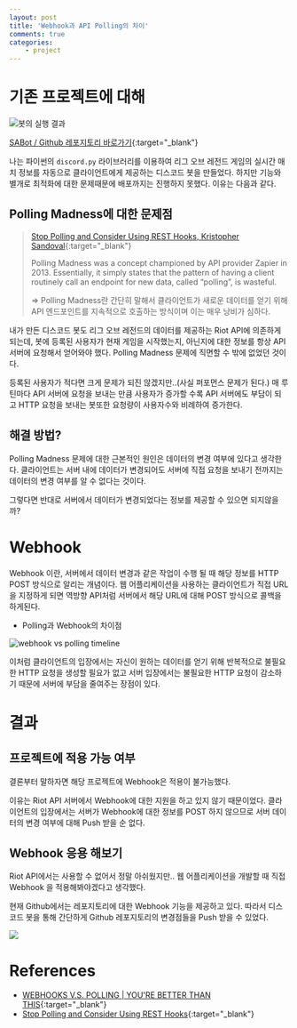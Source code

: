 ```yaml
---
layout: post
title: 'Webhook과 API Polling의 차이'
comments: true
categories:
    - project
---
```

# 기존 프로젝트에 대해

![봇의 실행 결과](https://user-images.githubusercontent.com/69145799/108334673-853a4400-7215-11eb-96c6-7a3d6872e4eb.png)

[SABot / Github 레포지토리 바로가기](https://github.com/devwithpug/SABot){:target="_blank"}

나는 파이썬의 `discord.py` 라이브러리를 이용하여 리그 오브 레전드 게임의 실시간 매치 정보를 자동으로 클라이언트에게 제공하는 디스코드 봇을 만들었다. 하지만 기능와 별개로 최적화에 대한 문제때문에 배포까지는 진행하지 못했다. 이유는 다음과 같다.

## Polling Madness에 대한 문제점

> [Stop Polling and Consider Using REST Hooks, Kristopher Sandoval](https://nordicapis.com/stop-polling-and-consider-using-rest-hooks/){:target="_blank"}
> 
>Polling Madness was a concept championed by API provider Zapier in 2013. Essentially, it simply states that the pattern of having a client routinely call an endpoint for new data, called “polling”, is wasteful.
>
>=> Polling Madness란 간단히 말해서 클라이언트가 새로운 데이터를 얻기 위해 API 엔드포인트를 지속적으로 호출하는 방식이며 이는 매우 낭비가 심하다.

내가 만든 디스코드 봇도 리그 오브 레전드의 데이터를 제공하는 Riot API에 의존하게 되는데, 봇에 등록된 사용자가 현재 게임을 시작했는지, 아닌지에 대한 정보를 항상 API 서버에 요청해서 얻어와야 했다. Polling Madness 문제에 직면할 수 밖에 없었던 것이다.

등록된 사용자가 적다면 크게 문제가 되진 않겠지만..(사실 퍼포먼스 문제가 된다.) 매 루틴마다 API 서버에 요청을 보내는 만큼 사용자가 증가할 수록 API 서버에도 부담이 되고 HTTP 요청을 보내는 봇또한 요청량이 사용자수와 비례하여 증가한다.

## 해결 방법?

Polling Madness 문제에 대한 근본적인 원인은 데이터의 변경 여부에 있다고 생각한다. 클라이언트는 서버 내에 데이터가 변경되어도 서버에 직접 요청을 보내기 전까지는 데이터의 변경 여부를 알 수 없다는 것이다.

그렇다면 반대로 서버에서 데이터가 변경되었다는 정보를 제공할 수 있으면 되지않을까?

# Webhook

Webhook 이란, 서버에서 데이터 변경과 같은 작업이 수행 될 때 해당 정보를 HTTP POST 방식으로 알리는 개념이다. 웹 어플리케이션을 사용하는 클라이언트가 직접 URL을 지정하게 되면 역방향 API처럼 서버에서 해당 URL에 대해 POST 방식으로 콜백을 하게된다.

* Polling과 Webhook의 차이점

![webhook vs polling timeline](https://user-images.githubusercontent.com/69145799/114152964-cf0ff280-9959-11eb-99ae-5a190b67f4bb.png)

이처럼 클라이언트의 입장에서는 자신이 원하는 데이터를 얻기 위해 반복적으로 불필요한 HTTP 요청을 생성할 필요가 없고 서버 입장에서는 불필요한 HTTP 요청이 감소하기 때문에 서버에 부담을 줄여주는 장점이 있다.

# 결과

## 프로젝트에 적용 가능 여부
결론부터 말하자면 해당 프로젝트에 Webhook은 적용이 불가능했다.

이유는 Riot API 서버에서 Webhook에 대한 지원을 하고 있지 않기 때문이었다. 클라이언트의 입장에서는 서버가 Webhook에 대한 정보를 POST 하지 않으므로 서버 데이터의 변경 여부에 대해 Push 받을 순 없다.

## Webhook 응용 해보기

Riot API에서는 사용할 수 없어서 정말 아쉬웠지만.. 웹 어플리케이션을 개발할 때 직접 Webhook 을 적용해봐야겠다고 생각했다.

현재 Github에서는 레포지토리에 대한 Webhook 기능을 제공하고 있다. 따라서 디스코드 봇을 통해 간단하게 Github 레포지토리의 변경점들을 Push 받을 수 있었다.

![](https://user-images.githubusercontent.com/69145799/114157695-e1d8f600-995e-11eb-9bc4-94c014e232e0.png)



# References

* [WEBHOOKS V.S. POLLING | YOU'RE BETTER THAN THIS](https://blog.cloud-elements.com/webhooks-vs-polling-youre-better-than-this){:target="_blank"}
* [Stop Polling and Consider Using REST Hooks](https://nordicapis.com/stop-polling-and-consider-using-rest-hooks/){:target="_blank"}